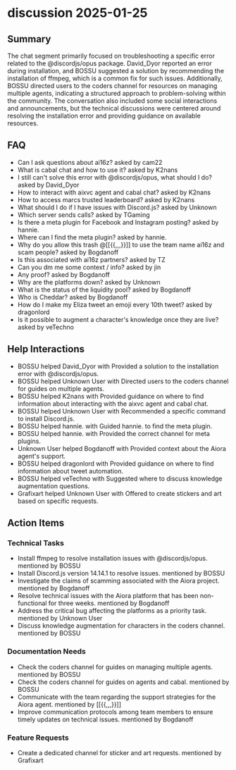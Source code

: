 # discussion 2025-01-25

## Summary
The chat segment primarily focused on troubleshooting a specific error related to the @discordjs/opus package. David_Dyor reported an error during installation, and BOSSU suggested a solution by recommending the installation of ffmpeg, which is a common fix for such issues. Additionally, BOSSU directed users to the coders channel for resources on managing multiple agents, indicating a structured approach to problem-solving within the community. The conversation also included some social interactions and announcements, but the technical discussions were centered around resolving the installation error and providing guidance on available resources.

## FAQ
- Can I ask questions about ai16z? asked by cam22
- What is cabal chat and how to use it? asked by K2nans
- I still can't solve this error with @discordjs/opus, what should I do? asked by David_Dyor
- How to interact with aixvc agent and cabal chat? asked by K2nans
- How to access marcs trusted leaderboard? asked by K2nans
- What should I do if I have issues with Discord.js? asked by Unknown
- Which server sends calls? asked by TGaming
- Is there a meta plugin for Facebook and Instagram posting? asked by hannie.
- Where can I find the meta plugin? asked by hannie.
- Why do you allow this trash @[[{{,,,}}]] to use the team name ai16z and scam people? asked by Bogdanoff
- Is this associated with ai16z partners? asked by TZ
- Can you dm me some context / info? asked by jin
- Any proof? asked by Bogdanoff
- Why are the platforms down? asked by Unknown
- What is the status of the liquidity pool? asked by Bogdanoff
- Who is Cheddar? asked by Bogdanoff
- How do I make my Eliza tweet an emoji every 10th tweet? asked by dragonlord
- Is it possible to augment a character's knowledge once they are live? asked by veTechno

## Help Interactions
- BOSSU helped David_Dyor with Provided a solution to the installation error with @discordjs/opus.
- BOSSU helped Unknown User with Directed users to the coders channel for guides on multiple agents.
- BOSSU helped K2nans with Provided guidance on where to find information about interacting with the aixvc agent and cabal chat.
- BOSSU helped Unknown User with Recommended a specific command to install Discord.js.
- BOSSU helped hannie. with Guided hannie. to find the meta plugin.
- BOSSU helped hannie. with Provided the correct channel for meta plugins.
- Unknown User helped Bogdanoff with Provided context about the Aiora agent's support.
- BOSSU helped dragonlord with Provided guidance on where to find information about tweet automation.
- BOSSU helped veTechno with Suggested where to discuss knowledge augmentation questions.
- Grafixart helped Unknown User with Offered to create stickers and art based on specific requests.

## Action Items

### Technical Tasks
- Install ffmpeg to resolve installation issues with @discordjs/opus. mentioned by BOSSU
- Install Discord.js version 14.14.1 to resolve issues. mentioned by BOSSU
- Investigate the claims of scamming associated with the Aiora project. mentioned by Bogdanoff
- Resolve technical issues with the Aiora platform that has been non-functional for three weeks. mentioned by Bogdanoff
- Address the critical bug affecting the platforms as a priority task. mentioned by Unknown User
- Discuss knowledge augmentation for characters in the coders channel. mentioned by BOSSU

### Documentation Needs
- Check the coders channel for guides on managing multiple agents. mentioned by BOSSU
- Check the coders channel for guides on agents and cabal. mentioned by BOSSU
- Communicate with the team regarding the support strategies for the Aiora agent. mentioned by [[{{,,,}}]]
- Improve communication protocols among team members to ensure timely updates on technical issues. mentioned by Bogdanoff

### Feature Requests
- Create a dedicated channel for sticker and art requests. mentioned by Grafixart